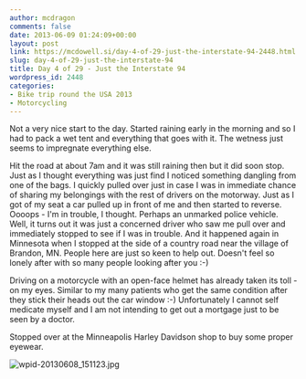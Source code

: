 ```yaml
---
author: mcdragon
comments: false
date: 2013-06-09 01:24:09+00:00
layout: post
link: https://mcdowell.si/day-4-of-29-just-the-interstate-94-2448.html
slug: day-4-of-29-just-the-interstate-94
title: Day 4 of 29 - Just the Interstate 94
wordpress_id: 2448
categories:
- Bike trip round the USA 2013
- Motorcycling
---
```


Not a very nice start to the day. Started raining early in the morning and so I had to pack a wet tent and everything that goes with it. The wetness just seems to impregnate everything else.

Hit the road at about 7am and it was still raining then but it did soon stop. Just as I thought everything was just find I noticed something dangling from one of the bags. I quickly pulled over just in case I was in immediate chance of sharing my belongings with the rest of drivers on the motorway. Just as I got of my seat a car pulled up in front of me and then started to reverse. Oooops - I'm in trouble, I thought. Perhaps an unmarked police vehicle. Well, it turns out it was just a concerned driver who saw me pull over and immediately stopped to see if I was in trouble.
And it happened again in Minnesota when I stopped at the side of a country road near the village of Brandon, MN.
People here are just so keen to help out. Doesn't feel so lonely after with so many people looking after you :-)

Driving on a motorcycle with an open-face helmet has already taken its toll - on my eyes. Similar to my many patients who get the same condition after they stick their heads out the car window :-)
Unfortunately I cannot self medicate myself and I am not intending to get out a mortgage just to be seen by a doctor.

Stopped over at the Minneapolis Harley Davidson shop to buy some proper eyewear.

![wpid-20130608_151123.jpg](https://dwlcvfkt1l4wn.cloudfront.net/2013/06/wpid-20130608_151123-1.jpg)



